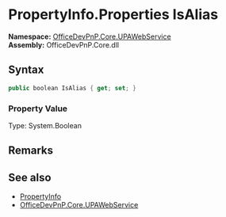 # PropertyInfo.Properties IsAlias
  

**Namespace:** [OfficeDevPnP.Core.UPAWebService](OfficeDevPnP.Core.UPAWebService.md)  
**Assembly:** OfficeDevPnP.Core.dll  
## Syntax
```C#
public boolean IsAlias { get; set; }
```

### Property Value
Type: System.Boolean  

## Remarks 

## See also
- [PropertyInfo](OfficeDevPnP.Core.UPAWebService.PropertyInfo.md) 
- [OfficeDevPnP.Core.UPAWebService](OfficeDevPnP.Core.UPAWebService.md)
